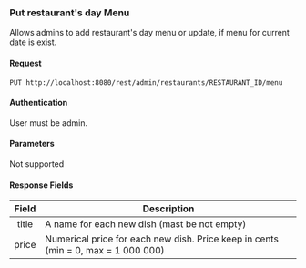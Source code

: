 ### Put restaurant's day Menu
Allows admins to add restaurant's day menu or update, if menu for current date is exist.

#### Request
`PUT http://localhost:8080/rest/admin/restaurants/RESTAURANT_ID/menu`

#### Authentication
User must be admin.

#### Parameters
Not supported

#### Response Fields
| Field  | Description                                                                      |
|:------:|----------------------------------------------------------------------------------|
| title  | A name for each new dish (mast be not empty)                                     |
| price  | Numerical price for each new dish. Price keep in cents (min = 0, max = 1 000 000)|
